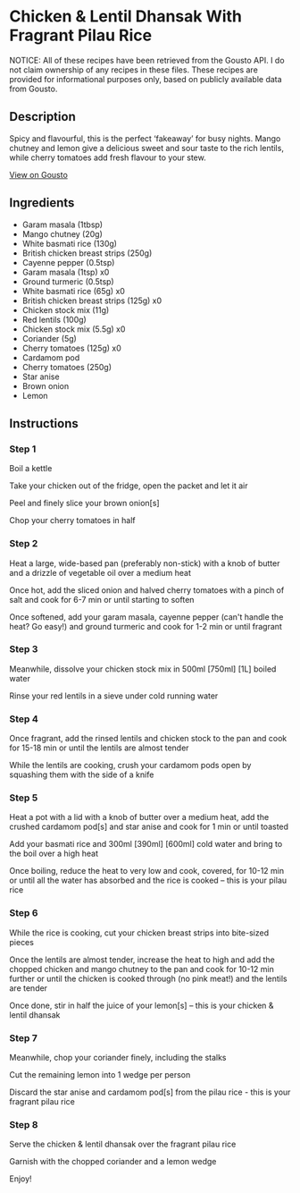 # Chicken & Lentil Dhansak With Fragrant Pilau Rice

NOTICE: All of these recipes have been retrieved from the Gousto API. I do not claim ownership of any recipes in these files. These recipes are provided for informational purposes only, based on publicly available data from Gousto.

## Description

Spicy and flavourful, this is the perfect ‘fakeaway’ for busy nights. Mango chutney and lemon give a delicious sweet and sour taste to the rich lentils, while cherry tomatoes add fresh flavour to your stew. 


[View on Gousto](https://www.gousto.co.uk/recipes/cookbook/chicken-lentil-dhansak-with-pilau-rice)

## Ingredients

- Garam masala (1tbsp)
- Mango chutney (20g)
- White basmati rice (130g)
- British chicken breast strips (250g)
- Cayenne pepper (0.5tsp)
- Garam masala (1tsp) x0
- Ground turmeric (0.5tsp)
- White basmati rice (65g) x0
- British chicken breast strips (125g) x0
- Chicken stock mix (11g)
- Red lentils (100g)
- Chicken stock mix (5.5g) x0
- Coriander (5g)
- Cherry tomatoes (125g) x0
- Cardamom pod
- Cherry tomatoes (250g)
- Star anise
- Brown onion
- Lemon

## Instructions


### Step 1

Boil a kettle

Take your chicken out of the fridge, open the packet and let it air

Peel and finely slice your brown onion[s]

Chop your cherry tomatoes in half


### Step 2

Heat a large, wide-based pan (preferably non-stick) with a knob of butter and a drizzle of vegetable oil over a medium heat

Once hot, add the sliced onion and halved cherry tomatoes with a pinch of salt and cook for 6-7 min or until starting to soften

Once softened, add your garam masala, cayenne pepper (can't handle the heat? Go easy!) and ground turmeric and cook for 1-2 min or until fragrant


### Step 3

Meanwhile, dissolve your chicken stock mix in 500ml <span class="text-purple">[750ml]</span> <span class="text-danger">[1L]</span> boiled water

Rinse your red lentils in a sieve under cold running water


### Step 4

Once fragrant, add the rinsed lentils and chicken stock to the pan and cook for 15-18 min or until the lentils are almost tender

While the lentils are cooking, crush your cardamom pods open by squashing them with the side of a knife


### Step 5

Heat a pot with a lid with a knob of butter over a medium heat, add the crushed cardamom pod[s] and star anise and cook for 1 min or until toasted

Add your basmati rice and 300ml <span class="text-purple">[390ml]</span> <span class="text-danger">[600ml]</span> cold water and bring to the boil over a high heat

Once boiling, reduce the heat to very low and cook, covered, for 10-12 min or until all the water has absorbed and the rice is cooked – this is your pilau rice


### Step 6

While the rice is cooking, cut your chicken breast strips into bite-sized pieces

Once the lentils are almost tender, increase the heat to high and add the chopped chicken and mango chutney to the pan and cook for 10-12 min further or until the chicken is cooked through (no pink meat!) and the lentils are tender

Once done, stir in half the juice of your lemon[s] – this is your chicken & lentil dhansak


### Step 7

Meanwhile, chop your coriander finely, including the stalks

Cut the remaining lemon into 1 wedge per person

Discard the star anise and cardamom pod[s] from the pilau rice - this is your fragrant pilau rice

### Step 8

Serve the chicken & lentil dhansak over the fragrant pilau rice

Garnish with the chopped coriander and a lemon wedge

Enjoy!

